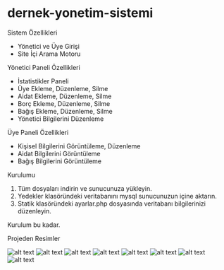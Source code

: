 # dernek-yonetim-sistemi

Sistem Özellikleri

- Yönetici ve Üye Girişi
- Site İçi Arama Motoru

Yönetici Paneli Özellikleri
- İstatistikler Paneli
- Üye Ekleme, Düzenleme, Silme
- Aidat Ekleme, Düzenleme, Silme
- Borç Ekleme, Düzenleme, Silme
- Bağış Ekleme, Düzenleme, Silme
- Yönetici Bilgilerini Düzenleme

Üye Paneli Özellikleri

- Kişisel Bilgilerini Görüntüleme, Düzenleme
- Aidat Bilgilerini Görüntüleme
- Bağış Bilgilerini Görüntüleme

Kurulumu

1) Tüm dosyaları indirin ve sunucunuza yükleyin.
2) Yedekler klasöründeki veritabanını mysql sunucunuzun içine aktarın.
3) Statik klasöründeki ayarlar.php dosyasında veritabanı bilgilerinizi düzenleyin.

Kurulum bu kadar.

Projeden Resimler

![alt text](https://i.hizliresim.com/j1ocm7v.png)
![alt text](https://i.hizliresim.com/56uopx6.png)
![alt text](https://i.hizliresim.com/cvan91r.png)
![alt text](https://i.hizliresim.com/it826fd.png)
![alt text](https://i.hizliresim.com/bbblcth.png)
![alt text](https://i.hizliresim.com/2isv7tx.png)
![alt text](https://i.hizliresim.com/td9k5p3.png)
![alt text](https://i.hizliresim.com/i6vuixh.png)
